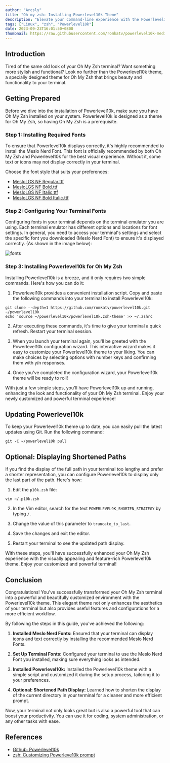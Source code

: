 ```yaml
---
author: "Arcsly"
title: "Oh my zsh: Installing Powerlevel10k Theme"
description: "Elevate your command-line experience with the Powerlevel10k theme for Oh My Zsh. Follow our step-by-step guide to seamlessly install and customize this powerful theme, making your terminal both visually appealing and highly functional."
tags: ["Linux", "zsh", "Powerlevel10k"]
date: 2023-09-23T16:01:50+0800
thumbnail: https://raw.githubusercontent.com/romkatv/powerlevel10k-media/master/prompt-styles-high-contrast.png
---
```


## Introduction

Tired of the same old look of your Oh My Zsh terminal? Want something more stylish and functional? Look no further than the Powerlevel10k theme, a specially designed theme for Oh My Zsh that brings beauty and functionality to your terminal.

## Getting Prepared

Before we dive into the installation of Powerlevel10k, make sure you have Oh My Zsh installed on your system. Powerlevel10k is designed as a theme for Oh My Zsh, so having Oh My Zsh is a prerequisite.

### Step 1: Installing Required Fonts

To ensure that Powerlevel10k displays correctly, it's highly recommended to install the Meslo Nerd Font. This font is officially recommended by both Oh My Zsh and Powerlevel10k for the best visual experience. Without it, some text or icons may not display correctly in your terminal.

Choose the font style that suits your preferences:

- [MesloLGS NF Regular.ttf](https://github.com/romkatv/powerlevel10k-media/raw/master/MesloLGS%20NF%20Regular.ttf)
- [MesloLGS NF Bold.ttf](https://github.com/romkatv/powerlevel10k-media/raw/master/MesloLGS%20NF%20Bold.ttf)
- [MesloLGS NF Italic.ttf](https://github.com/romkatv/powerlevel10k-media/raw/master/MesloLGS%20NF%20Italic.ttf)
- [MesloLGS NF Bold Italic.ttf](https://github.com/romkatv/powerlevel10k-media/raw/master/MesloLGS%20NF%20Bold%20Italic.ttf)

### Step 2: Configuring Your Terminal Fonts

Configuring fonts in your terminal depends on the terminal emulator you are using. Each terminal emulator has different options and locations for font settings. In general, you need to access your terminal's settings and select the specific font you downloaded (Meslo Nerd Font) to ensure it's displayed correctly. (As shown in the image below):

![fonts](/blog/linux/linux-tools/terminal/omz/powerlevel10k/fonts.png)

### Step 3: Installing Powerlevel10k for Oh My Zsh

Installing Powerlevel10k is a breeze, and it only requires two simple commands. Here's how you can do it:

1. Powerlevel10k provides a convenient installation script. Copy and paste the following commands into your terminal to install Powerlevel10k:

```shell
git clone --depth=1 https://github.com/romkatv/powerlevel10k.git ~/powerlevel10k
echo 'source ~/powerlevel10k/powerlevel10k.zsh-theme' >> ~/.zshrc
```

2. After executing these commands, it's time to give your terminal a quick refresh. Restart your terminal session.

3. When you launch your terminal again, you'll be greeted with the Powerlevel10k configuration wizard. This interactive wizard makes it easy to customize your Powerlevel10k theme to your liking. You can make choices by selecting options with number keys and confirming them with y/n responses.

4. Once you've completed the configuration wizard, your Powerlevel10k theme will be ready to roll!

With just a few simple steps, you'll have Powerlevel10k up and running, enhancing the look and functionality of your Oh My Zsh terminal. Enjoy your newly customized and powerful terminal experience!

## Updating Powerlevel10k

To keep your Powerlevel10k theme up to date, you can easily pull the latest updates using Git. Run the following command:

```shell
git -C ~/powerlevel10k pull
```

## Optional: Displaying Shortened Paths

If you find the display of the full path in your terminal too lengthy and prefer a shorter representation, you can configure Powerlevel10k to display only the last part of the path. Here's how:

1. Edit the `p10k.zsh` file:

```shell
vim ~/.p10k.zsh
```

2. In the Vim editor, search for the text `POWERLEVEL9K_SHORTEN_STRATEGY` by typing `/`.

3. Change the value of this parameter to `truncate_to_last`.

4. Save the changes and exit the editor.

5. Restart your terminal to see the updated path display.

With these steps, you'll have successfully enhanced your Oh My Zsh experience with the visually appealing and feature-rich Powerlevel10k theme. Enjoy your customized and powerful terminal!


## Conclusion

Congratulations! You've successfully transformed your Oh My Zsh terminal into a powerful and beautifully customized environment with the Powerlevel10k theme. This elegant theme not only enhances the aesthetics of your terminal but also provides useful features and configurations for a more efficient workflow.

By following the steps in this guide, you've achieved the following:

1. **Installed Meslo Nerd Fonts:** Ensured that your terminal can display icons and text correctly by installing the recommended Meslo Nerd Fonts.

2. **Set Up Terminal Fonts:** Configured your terminal to use the Meslo Nerd Font you installed, making sure everything looks as intended.

3. **Installed Powerlevel10k:** Installed the Powerlevel10k theme with a simple script and customized it during the setup process, tailoring it to your preferences.

4. **Optional: Shortened Path Display:** Learned how to shorten the display of the current directory in your terminal for a cleaner and more efficient prompt.

Now, your terminal not only looks great but is also a powerful tool that can boost your productivity. You can use it for coding, system administration, or any other tasks with ease.

## References

- [Github: Powerlevel10k](https://github.com/romkatv/powerlevel10k)
- [zsh: Customizing Powerleve10k prompt](https://stackoverflow.com/questions/61176257/customizing-powerleve10k-prompt)